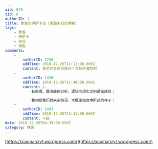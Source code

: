 ```yaml
---
aid: 849
cid: 8
authorID: 1
title: 萧瀚的伊萨卡岛（萧瀚夫妇的博客）
tags:
    - 萧瀚
    - 伊萨卡
    - 夫妇
    - 博客
comments:
    -
        authorID: 1256
        addTime: 2018-12-20T11:12:00.000Z
        content: 萧老师身在大陆吗？言辞好激烈啊
    -
        authorID: 1426
        addTime: 2018-12-20T11:40:00.000Z
        content: |-
            有条理、很冷静的分析，逻辑与现实之间紧密结合；

            我相信我们的未来情况，大概率如文中所述的样子；
    -
        authorID: 1403
        addTime: 2018-12-20T15:31:00.000Z
        content: 不錯
date: 2018-12-20T04:39:00.000Z
category: 博客
---
```


[https://xiaohanzyt.wordpress.com/](https://xiaohanzyt.wordpress.com/)

